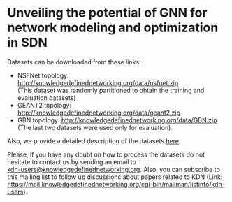 # Unveiling the potential of GNN for network modeling and optimization in SDN

Datasets can be downloaded from these links:

* NSFNet topology: http://knowledgedefinednetworking.org/data/nsfnet.zip  
  (This dataset was randomly partitioned to obtain the training and evaluation datasets)
* GEANT2 topology: http://knowledgedefinednetworking.org/data/geant2.zip
* GBN topology: http://knowledgedefinednetworking.org/data/GBN.zip  
  (The last two datasets were used only for evaluation)
  
 Also, we provide a detailed description of the datasets [here](http://knowledgedefinednetworking.org/data/README_gnn.pdf).
 
Please, if you have any doubt on how to process the datasets do not hesitate to contact us by sending an email to \
kdn-users@knowledgedefinednetworking.org. Also, you can subscribe to this mailing list to follow up discussions about papers related to KDN (Link: https://mail.knowledgedefinednetworking.org/cgi-bin/mailman/listinfo/kdn-users).
